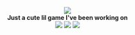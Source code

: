 <div align="center">
    <img src="https://media.discordapp.net/attachments/959301313416544257/1062405318006554686/ss-export.png">
    <br>
    <b>Just a cute lil game I've been working on</b>
    <br>
    <img src="https://img.shields.io/github/last-commit/pycoinfu/pygame_platformer">
    <img src="https://img.shields.io/github/repo-size/pycoinfu/pygame_platformer">
    <img src="https://img.shields.io/github/license/pycoinfu/pygame_platformer">
</div>

